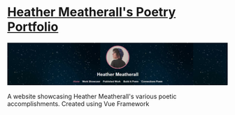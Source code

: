 # [Heather Meatherall's Poetry Portfolio](https://heather-meatherall.github.io/PoetryPortfolio/)

![Header from the website](HeaderPhoto.png)

A website showcasing Heather Meatherall's various poetic accomplishments. Created using Vue Framework



